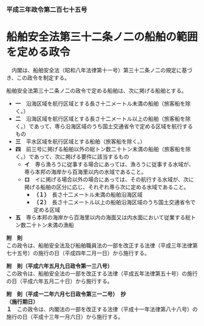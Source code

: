 ### 平成三年政令第二百七十五号  
# 船舶安全法第三十二条ノ二の船舶の範囲を定める政令  
　内閣は、船舶安全法（昭和八年法律第十一号）第三十二条ノ二の規定に基づき、この政令を制定する。  
  
船舶安全法第三十二条ノ二の政令で定める船舶は、次に掲げる船舶とする。  
* **一**　沿海区域を航行区域とする長さ十二メートル未満の船舶（旅客船を除く。）  
* **二**　沿海区域を航行区域とする長さ十二メートル以上の船舶（旅客船を除く。）であって、専ら沿海区域のうち国土交通省令で定める区域を航行するもの  
* **三**　平水区域を航行区域とする船舶（旅客船を除く。）  
* **四**　前三号に掲げる船舶以外の総トン数二十トン未満の船舶（旅客船を除く。）であって、次に掲げる要件に該当するもの  
	* **イ**　専ら漁ろうに従事する場合にあっては、漁ろうに従事する水域が、専ら本邦の海岸から百海里以内の水域であること。  
	* **ロ**　イに掲げる場合以外の場合にあっては、その航行する水域が、次に掲げる船舶の区分に応じ、それぞれ専ら次に定める水域であること。  
		* **（１）**　長さ十二メートル未満の船舶沿海区域  
		* **（２）**　長さ十二メートル以上の船舶沿海区域のうち国土交通省令で定める区域  
* **五**　専ら本邦の海岸から百海里以内の海面又は内水面において従業する総トン数二十トン未満の漁船  
  
**附　則**  
この政令は、船舶安全法及び船舶職員法の一部を改正する法律（平成三年法律第七十五号）の施行の日（平成四年二月一日）から施行する。  
  
**附　則（平成六年五月九日政令第一三八号）**  
この政令は、船舶安全法の一部を改正する法律（平成五年法律第五十号）の施行の日（平成六年五月二十日）から施行する。  
  
**附　則（平成一二年六月七日政令第三一二号）　抄**  
**（施行期日）**  
**１**　この政令は、内閣法の一部を改正する法律（平成十一年法律第八十八号）の施行の日（平成十三年一月六日）から施行する。  
  
